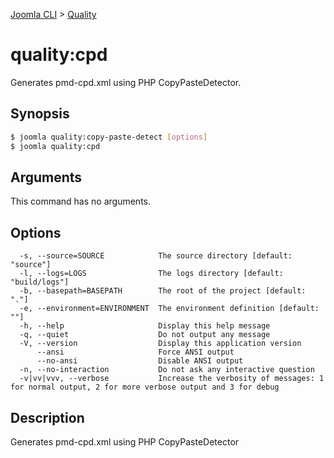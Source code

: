 [Joomla CLI](../index.md) > [Quality](index.md)
# quality:cpd

Generates pmd-cpd.xml using PHP CopyPasteDetector.

## Synopsis
```bash
$ joomla quality:copy-paste-detect [options]
$ joomla quality:cpd
```

## Arguments
This command has no arguments.

## Options
```
  -s, --source=SOURCE            The source directory [default: "source"]
  -l, --logs=LOGS                The logs directory [default: "build/logs"]
  -b, --basepath=BASEPATH        The root of the project [default: "."]
  -e, --environment=ENVIRONMENT  The environment definition [default: ""]
  -h, --help                     Display this help message
  -q, --quiet                    Do not output any message
  -V, --version                  Display this application version
      --ansi                     Force ANSI output
      --no-ansi                  Disable ANSI output
  -n, --no-interaction           Do not ask any interactive question
  -v|vv|vvv, --verbose           Increase the verbosity of messages: 1 for normal output, 2 for more verbose output and 3 for debug
```

## Description

Generates pmd-cpd.xml using PHP CopyPasteDetector

